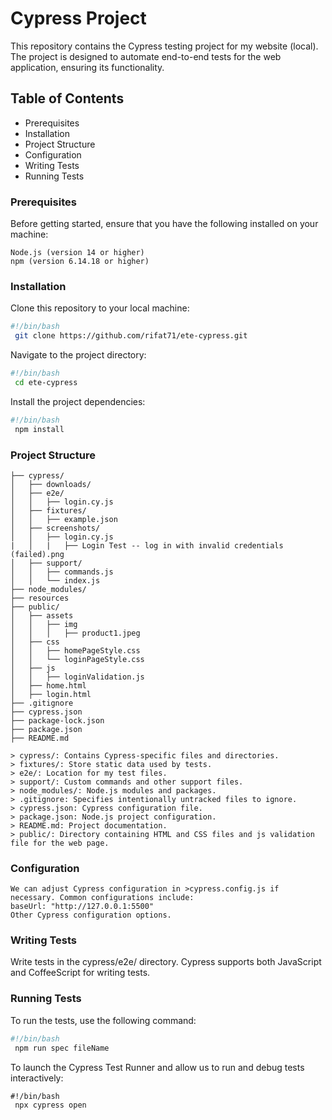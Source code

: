 # Cypress Project
This repository contains the Cypress testing project for my website (local). The project is designed to automate end-to-end tests for the web application, ensuring its functionality.

## Table of Contents
* Prerequisites
* Installation
* Project Structure
* Configuration
* Writing Tests
* Running Tests

### Prerequisites
Before getting started, ensure that you have the following installed on your machine:
```
Node.js (version 14 or higher)
npm (version 6.14.18 or higher)
```
### Installation
Clone this repository to your local machine:
```bash
#!/bin/bash
 git clone https://github.com/rifat71/ete-cypress.git
```
Navigate to the project directory:
```bash
#!/bin/bash
 cd ete-cypress
```
Install the project dependencies:
```bash
#!/bin/bash
 npm install
```

### Project Structure
```
├── cypress/
│   ├── downloads/
│   ├── e2e/
│   │   ├── login.cy.js
│   ├── fixtures/
│   │   ├── example.json
│   ├── screenshots/
│   │   ├── login.cy.js
|   │   |   ├── Login Test -- log in with invalid credentials (failed).png
│   ├── support/
│   │   ├── commands.js
│   │   └── index.js
├── node_modules/
├── resources
├── public/
│   ├── assets
│   │   ├── img
│   │   │   ├── product1.jpeg
│   ├── css
│   │   ├── homePageStyle.css
│   │   └── loginPageStyle.css
│   ├── js 
│   │   ├── loginValidation.js
│   ├── home.html
│   ├── login.html
├── .gitignore
├── cypress.json
├── package-lock.json
├── package.json
├── README.md
```
```
> cypress/: Contains Cypress-specific files and directories.
> fixtures/: Store static data used by tests.
> e2e/: Location for my test files.
> support/: Custom commands and other support files.
> node_modules/: Node.js modules and packages.
> .gitignore: Specifies intentionally untracked files to ignore.
> cypress.json: Cypress configuration file.
> package.json: Node.js project configuration.
> README.md: Project documentation.
> public/: Directory containing HTML and CSS files and js validation file for the web page.
```
### Configuration
```
We can adjust Cypress configuration in >cypress.config.js if necessary. Common configurations include:
baseUrl: "http://127.0.0.1:5500"
Other Cypress configuration options.
```
### Writing Tests
Write tests in the cypress/e2e/ directory. Cypress supports both JavaScript and CoffeeScript for writing tests.

### Running Tests
To run the tests, use the following command:
```bash
#!/bin/bash
 npm run spec fileName
```
To launch the Cypress Test Runner and allow us to run and debug tests interactively:
```
#!/bin/bash
 npx cypress open
```
